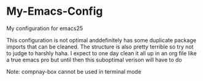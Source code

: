 # My-Emacs-Config
My configuration for emacs25

This configuration is not optimal anddefinitely has some duplicate package imports that can be cleaned. The structure is also pretty terrible so try not to judge to harshly haha. I expect to one day clean it all up in an org file like a true emacs pro but until then this suboptimal verison will have to do

Note: compnay-box cannot be used in terminal mode
